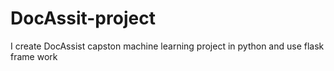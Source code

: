 # DocAssit-project
I create DocAssist capston machine learning project in python and use flask frame work  
